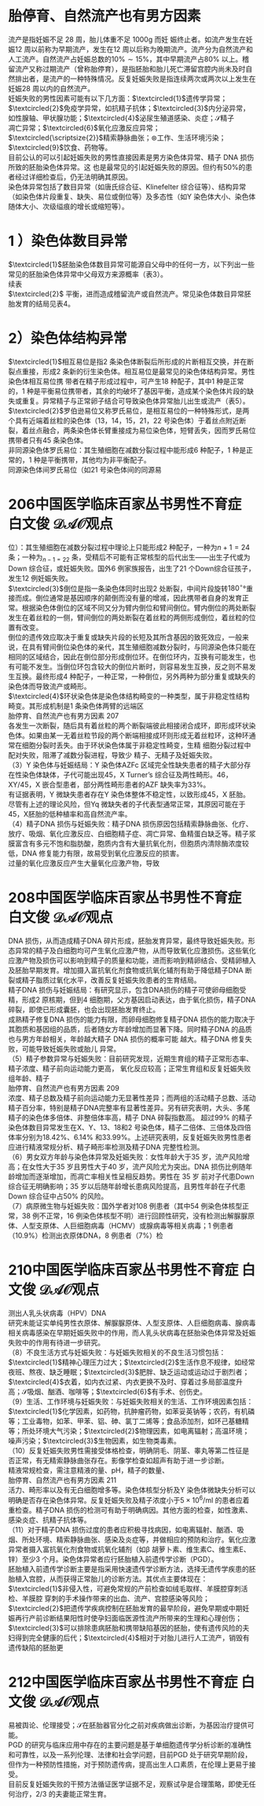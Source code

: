# 胎停育、自然流产也有男方因素  
流产是指妊娠不足 28  周，胎儿体重不足 $1000\mathrm{g}$  而妊 娠终止者。如流产发生在妊娠12 周以前称为早期流产，发生在12 周以后称为晚期流产。流产分为自然流产和人工流产。自然流产占妊娠总数的$10\%\sim15\%$，其中早期流产占$80\%$ 以上。稽留流产又称过期流产（曾称胎停育），是指胚胎和胎儿死亡滞留宫腔内尚未及时自然排出者，是流产的一种特殊情况。反复妊娠失败是指连续两次或两次以上发生在妊娠28 周以内的自然流产。  
妊娠失败的男性因素可能有以下几方面：$\textcircled{1}$遗传学异常；$\textcircled{2}$免疫学异常，如抗精子抗体；$\textcircled{3}$内分泌异常，如性腺轴、甲状腺功能；$\textcircled{4}$泌尿生殖道感染、炎症；$\mathcal{S}$精子  
凋亡异常；$\textcircled{6}$氧化应激反应异常；$\textcircled{\scriptsize{2}}$精索静脉曲张；$\circledast$工作、生活环境污染；$\textcircled{9}$饮食、药物等。  
目前公认的可以引起妊娠失败的男性直接因素是男方染色体异常、精子 DNA  损伤所致的胚胎染色体异常。这 也是最常见的引起妊娠失败的原因。但约有$50\%$的患者经过详细检查后，仍无法明确其原因。  
染色体异常包括了数目异常（如唐氏综合征、Klinefelter 综合征等）、结构异常（如染色体片段重复、缺失、易位或倒位等）及多态性（如Y 染色体大小、染色体随体大小、次级缢痕的增长或缩短等）。  
# 1 ）染色体数目异常  
$\textcircled{1}$胚胎染色体数目异常可能源自父母中的任何一方，以下列出一些常见的胚胎染色体异常中父母双方来源概率（表3）。  
续表  
$\textcircled{2}$ 平衡，进而造成稽留流产或自然流产。常见染色体数目异常胚胎发育的结局见表4。  
# 2）染色体结构异常  
$\textcircled{1}$相互易位是指2 条染色体断裂后所形成的片断相互交换，并在断裂点重接，形成2 条新的衍生染色体。相互易位是最常见的染色体结构异常。男性染色体相互易位携 带者在精子形成过程中，可产生18 种配子，其中1 种是正常的，1 种是平衡易位携带者，其余的均破坏了基因平衡，造成某个染色体片段的缺失或重复。异常精子与正常卵子结合可导致染色体异常胎儿出生或流产（表5）。  
$\textcircled{2}$罗伯逊易位又称罗氏易位，是相互易位的一种特殊形式，是两个具有近端着丝粒的染色体（13，14，15，21，22 号染色体）于着丝点附近断裂，着丝点融合，两条染色体长臂重接成为易位染色体，短臂丢失，因而罗氏易位携带者只有45 条染色体。  
非同源染色体罗氏易位：其生殖细胞在减数分裂过程中能形成6 种配子，1 种是正常的，1 种是平衡携带，其他均为非平衡配子。  
同源染色体间罗氏易位（如21 号染色体间的同源易  
# 206中国医学临床百家丛书男性不育症 白文俊 $\mathcal{D A O}$观点  
位）：其生殖细胞在减数分裂过程中理论上只能形成2 种配子，一种为$n{+}1{=}24$ 条；一种为$_{n-1=22}$ 条，受精后不可能有正常核型的后代出生——出生子代或为Down 综合征，或妊娠失败。国外6 例家族报告，出生了21 个Down综合征孩子，发生12 例妊娠失败。  
$\textcircled{3}$倒位是指一条染色体同时出现2 处断裂，中间片段旋转$180^{\circ}$°重接而成。倒位通常是基因顺序的颠倒而没有量的增减，因此携带者自身的发育正常。根据染色体倒位的区域不同又分为臂内倒位和臂间倒位。臂内倒位的两处断裂发生在着丝粒的一侧，臂间倒位的两处断裂在着丝粒的两侧形成倒位，着丝粒的位置有改变。  
倒位的遗传效应取决于重复或缺失片段的长短及其所含基因的致死效应，一般来说，在具有臂间倒位染色体的亲代，其生殖细胞减数分裂时，与同源染色体只能在相同的区域结合，因此在倒位部分形成倒位环。在倒位环内，互换有可能发生，也有可能不发生。当倒位环包含较大的倒位片断时，则容易发生互换，反之则不易发生互换。最终形成4 种配子，一种正常，一种倒位，另外两种为部分重复或缺失的染色体而导致流产或畸形。  
$\textcircled{4}$环状染色体是染色体结构畸变的一种类型，属于非稳定性结构畸变。其形成机制是1 条染色体两臂的远端区  
胎停育、自然流产也有男方因素 207  
各发生一次断裂，随后具有着丝粒的两个断裂端彼此相接闭合成环，即形成环状染色体。如果由某一无着丝粒节段的两个断端相接成环则形成无着丝粒环，这种环通常在细胞分裂时丢失。由于环状染色体属于非稳定性畸变，生精 细胞分裂过程中配对失败，阻滞了减数分裂进程，导致少 精子、无精子及妊娠失败。  
（3）Y 染色体与妊娠结局：Y 染色体AZFc 区域完全性缺失患者的精子大部分存在性染色体缺体，子代可能出现45，X Turner’s 综合征及两性畸形。46，XY/45，X 嵌合型患者，部分两性畸形患者的AZF 缺失率为$33\%$。  
有证据表明，Y 微缺失患者存在Y 染色体整体不稳定性，以致形成45，X 胚胎。尽管有上述的理论风险，但Yq 微缺失者的子代表型通常正常，其原因可能在于45，X胚胎的低种植率和高自然流产率。  
（4）精子DNA 损伤与妊娠失败：精子DNA 损伤原因包括精索静脉曲张、化疗、放疗、吸烟、氧化应激反应、白细胞精子症、凋亡异常、鱼精蛋白缺乏等。精子浆膜富含有多元不饱和脂肪酸，胞质内含有大量抗氧化剂，但胞质内清除酶浓度较低，DNA 修复能力有限，故易受到氧化应激反应的损害。  
过量的氧化应激反应产生大量氧化应激产物，导致  
# 208中国医学临床百家丛书男性不育症 白文俊 $\mathcal{D A O}$观点  
DNA 损伤，从而造成精子DNA 碎片形成，胚胎发育异常，最终导致妊娠失败。形态异常的精子及白细胞均可产生氧化应激产物，从而导致氧化应激损伤。这些氧化应激产物及损伤可以影响到精子的质量和功能，进而影响到精卵结合、受精卵植入及胚胎早期发育。增加摄入富抗氧化剂食物或抗氧化辅剂有助于降低精子DNA 断裂或精子脂质过氧化水平，改善反复妊娠失败患者的生育结局。  
精子DNA 损伤与妊娠结局：有研究显示，包含DNA损伤的精子可使卵母细胞受精，形成2 原核期，但到4 细胞期，父方基因启动表达，由于氧化损伤，精子DNA 碎裂，即使已形成囊胚，也会出现胚胎发育终止。  
成熟精子修复DNA 损伤的能力有限，而卵母细胞修复精子DNA 损伤的能力取决于其胞质和基因组的品质，后者随女方年龄增加而显著下降。同时精子DNA 的品质也与男方年龄相关，年龄越大精子 DNA  损伤的概率可能 越大。精子DNA 修复失败，可能导致妊娠失败或胎儿 异常。  
（5）精子参数异常与妊娠失败：目前研究发现，近期生育组的精子正常形态率、精子浓度、精子前向运动能力更高， 氧化反应较高；正常生育组和反复妊娠失败组年龄、精子  
胎停育、自然流产也有男方因素 209  
浓度、精子总数及精子前向运动能力无显著性差异；而两组的活动精子总数、活动精子百分率，特别是精子DNA完整率有显著性差异。另有研究表明，大头、多尾精子的染色体多倍体、非整倍体率高，精子 DNA  碎裂指数高。 超过$99\%$ 的精子染色体数目异常发生在X、Y、13、18和2 号染色体，精子二倍体、三倍体及四倍体率分别为$18.42\%$、$6.14\%$ 和$33.99\%$。上述研究表明，反复妊娠失败男性患者应进行精液常规分析、精子畸形率检测及精子DNA 完整性检测。  
（6）男女双方年龄与染色体异常及妊娠失败：女性年龄大于35 岁，流产风险增高；在女性大于35 岁且男性大于40 岁，流产风险尤为突出。DNA 损伤比例随年龄增加而逐渐增加，而凋亡率相关性呈相反趋势。男性在 35  岁 前对子代患Down 综合征无明确影响；35 岁以后随年龄增长患病风险提高，且男性年龄在子代患Down 综合征中占$50\%$ 的风险。  
（7）病原微生物与妊娠失败：国外学者对108 例患者（其中54 例染色体核型正常，38 例不正常，16 例染色体核型不明）进行回顾性研究，没有检测出解脲脲原体、人型支原体、人巨细胞病毒（HCMV）或腺病毒等相关病毒；1 例患者（$10.9\%$）检测出衣原体DNA，8 例患者（$7\%$）检  
# 210中国医学临床百家丛书男性不育症 白文俊 $\mathcal{D A O}$观点  
测出人乳头状病毒（HPV）DNA  
研究未能证实单纯男性衣原体、解脲脲原体、人型支原体、人巨细胞病毒、腺病毒相关病毒感染在早期妊娠失败中的作用，而人乳头状病毒在胚胎染色体异常及妊娠失败中的作用有待进一步研究。  
（8）不良生活方式与妊娠失败：与妊娠失败相关的不良生活习惯包括：$\textcircled{1}$精神心理压力过大；$\textcircled{2}$生活作息不规律，如经常夜班、熬夜、缺乏睡眠；$\textcircled{3}$肥胖、缺乏运动或运动过于剧烈者；$\textcircled{4}$衣着，如内衣过紧、内衣更换不及时、穿着过多局部温度升高；$\mathcal{S}$吸烟、酗酒、咖啡等；$\textcircled{6}$有手术、创伤史。  
（9）生活、工作环境与妊娠失败：与妊娠失败相关的生活、工作环境因素包括：$\textcircled{1}$化学因素，如药物，抗肿瘤药物，如苯妥英钠等；农药，有机磷等；工业毒物，如苯、甲苯、铝、砷、氯丁二烯等；食品添加剂，如环己基糖精等；所处环境大气污染；$\textcircled{2}$物理因素，如电离辐射；高温环境；噪声污染；$\textcircled{3}$生物因素，如生物类毒素。  
（10）反复妊娠失败男性需接受体格检查，明确阴毛、阴茎、睾丸等第二性征是否正常，有无精索静脉曲张存在。影像学检查如超声有助于进一步诊断。  
精液常规检查，需注意精液的量、pH，精子的数量、  
胎停育、自然流产也有男方因素 211  
活力、畸形率以及有无白细胞增多等。染色体核型分析及Y 染色体微缺失分析可以明确是否存在染色体异常。反复妊娠失败及精子浓度小于$5\times10^{6}/\mathrm{{m}l}$ 的患者应着重检查。精子DNA 损伤的检测可有助于明确病因。其他方面的检查，如性激素、感染炎症、抗精子抗体等。  
（11）对于精子DNA 损伤过度的患者应积极寻找病因，如电离辐射、酗酒、吸烟、所处环境、精索静脉曲张、感染及炎症等，并做相应的预防和治疗。氧化应激异常者摄入富抗氧化剂食物或抗氧化辅剂（如$\upbeta$ 胡萝卜素、维生素C、维生素E、锌）至少3 个月。染色体异常者应行胚胎植入前遗传学诊断（PGD）。  
胚胎植入前遗传学诊断主要是指采用快速遗传学诊断方法，选择无遗传学疾患的胚胎植入宫腔，从而获得正常胎儿的诊断方法。其优点主要体现在：$\textcircled{1}$非侵入性，可避免常规的产前检查如绒毛取样、羊膜腔穿刺活检、羊膜腔 穿刺的手术操作带来的出血、流产、宫腔感染等风险；$\textcircled{2}$把遗传学疾病控制在胚胎发育的最早阶段，避免早期或中期妊娠再行产前诊断结果阳性时使孕妇面临医源性流产所带来的生理和心理创伤；$\textcircled{3}$可以排除患病胚胎和携带缺陷基因的胚胎，使有遗传风险的夫妇得到完全健康的后代；$\textcircled{4}$相对于对胎儿进行人工流产，销毁有遗传缺陷的胚胎更  
# 212中国医学临床百家丛书男性不育症 白文俊 $\mathcal{D A O}$观点  
易被舆论、伦理接受；$\mathcal{S}$在胚胎器官分化之前对疾病做出诊断，为基因治疗提供可能。  
PGD 的研究与临床应用中存在的主要问题是基于单细胞遗传学分析诊断的准确性和可靠性，以及一系列伦理、法律和社会学问题，目前PGD 处于研究早期阶段，但作为一种预防性措施，对于预防遗传病，提高出生人口素质，在伦理上更易于接受。  
目前反复妊娠失败的干预方法循证医学证据不足，观察试孕是合理策略，即使无任何治疗，2/3 的夫妻能正常生育。  
